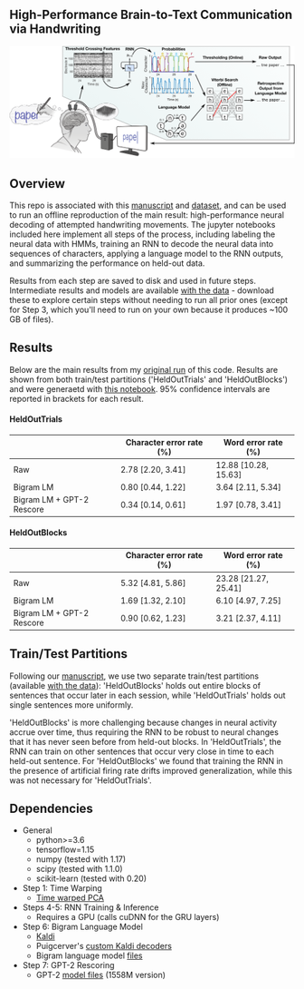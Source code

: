 ## High-Performance Brain-to-Text Communication via Handwriting
[![System diagram](systemDiagram.png)](https://www.biorxiv.org/content/10.1101/2020.07.01.183384v1.abstract)

## Overview

This repo is associated with this [manuscript](https://www.biorxiv.org/content/10.1101/2020.07.01.183384v1.abstract) and [dataset](https://doi.org/10.5061/dryad.wh70rxwmv), and can be used to run an offline reproduction of the main result: high-performance neural decoding of attempted handwriting movements. The jupyter notebooks included here implement all steps of the process, including labeling the neural data with HMMs, training an RNN to decode the neural data into sequences of characters, applying a language model to the RNN outputs, and summarizing the performance on held-out data. 

Results from each step are saved to disk and used in future steps. Intermediate results and models are available [with the data](https://doi.org/10.5061/dryad.wh70rxwmv) - download these to explore certain steps without needing to run all prior ones (except for Step 3, which you'll need to run on your own because it produces ~100 GB of files). 

## Results

Below are the main results from my [original run](https://doi.org/10.5061/dryad.wh70rxwmv) of this code. Results are shown from both train/test partitions ('HeldOutTrials' and 'HeldOutBlocks') and were generaetd with [this notebook](SummarizeRNNPerformance.ipynb). 95% confidence intervals are reported in brackets for each result. 

#### HeldOutTrials

| | Character error rate (%) | Word error rate (%) |
| --- | --- | --- |
| Raw | 2.78 [2.20, 3.41] | 12.88 [10.28, 15.63] |
| Bigram LM | 0.80 [0.44, 1.22] | 3.64 [2.11, 5.34] |
| Bigram LM + GPT-2 Rescore | 0.34 [0.14, 0.61] | 1.97 [0.78, 3.41] |

#### HeldOutBlocks

| | Character error rate (%) | Word error rate (%) |
| --- | --- | --- |
| Raw | 5.32 [4.81, 5.86] | 23.28 [21.27, 25.41] |
| Bigram LM | 1.69 [1.32, 2.10] | 6.10 [4.97, 7.25] |
| Bigram LM + GPT-2 Rescore | 0.90 [0.62, 1.23] | 3.21 [2.37, 4.11] |

## Train/Test Partitions

Following our [manuscript](https://www.biorxiv.org/content/10.1101/2020.07.01.183384v1.abstract), we use two separate train/test partitions (available [with the data](https://doi.org/10.5061/dryad.wh70rxwmv)): 'HeldOutBlocks' holds out entire blocks of sentences that occur later in each session, while 'HeldOutTrials' holds out single sentences more uniformly. 

'HeldOutBlocks' is more challenging because changes in neural activity accrue over time, thus requiring the RNN to be robust to neural changes that it has never seen before from held-out blocks. In 'HeldOutTrials', the RNN can train on other sentences that occur very close in time to each held-out sentence. For 'HeldOutBlocks' we found that training the RNN in the presence of artificial firing rate drifts improved generalization, while this was not necessary for 'HeldOutTrials'.

## Dependencies

- General
  - python>=3.6 
  - tensorflow=1.15
  - numpy (tested with 1.17)
  - scipy (tested with 1.1.0)
  - scikit-learn (tested with 0.20)
- Step 1: Time Warping
  - [Time warped PCA](https://github.com/ganguli-lab/twpca)
- Steps 4-5: RNN Training & Inference
  - Requires a GPU (calls cuDNN for the GRU layers)
- Step 6: Bigram Language Model
  - [Kaldi](https://github.com/kaldi-asr/kaldi)
  - Puigcerver's [custom Kaldi decoders](https://github.com/jpuigcerver/kaldi-decoders)
  - Bigram language model [files](https://doi.org/10.5061/dryad.wh70rxwmv) 
- Step 7: GPT-2 Rescoring
  - GPT-2 [model files](https://github.com/openai/gpt-2) (1558M version)
